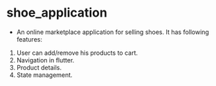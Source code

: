# shoe_application

- An online marketplace application for selling shoes. It has following features: 
1. User can add/remove his products to cart.
2. Navigation in flutter.
3. Product details.
4. State management.

